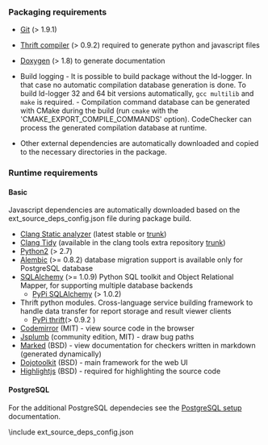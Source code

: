 
### Packaging requirements
  *  [Git](https://git-scm.com/) (> 1.9.1)
  *  [Thrift compiler](https://thrift.apache.org/) (> 0.9.2) required to generate python and javascript files
  *  [Doxygen](http://www.stack.nl/~dimitri/doxygen/) (> 1.8) to generate documentation
  *  Build logging
    - It is possible to build package without the ld-logger. In that case no automatic compilation database generation is done. To build ld-logger 32 and 64 bit versions automatically, `gcc multilib` and `make` is required.
    - Compilation command database can be generated with CMake during the build (run `cmake` with the 'CMAKE_EXPORT_COMPILE_COMMANDS' option). CodeChecker can process the generated compilation database at runtime.

  * Other external dependencies are automatically downloaded and
    copied to the necessary directories in the package.

### Runtime requirements
#### Basic
Javascript dependencies are automatically downloaded based on the ext_source_deps_config.json file during package build.
  *  [Clang Static analyzer](http://clang-analyzer.llvm.org/) (latest stable or [trunk](http://clang.llvm.org/get_started.html))
  *  [Clang Tidy](http://clang.llvm.org/extra/clang-tidy/) (available in the clang tools extra repository [trunk](http://clang.llvm.org/get_started.html))
  *  [Python2](https://www.python.org/) (> 2.7)
  *  [Alembic](https://pypi.python.org/pypi/alembic) (>= 0.8.2) database migration support is available only for PostgreSQL database
  *  [SQLAlchemy](http://www.sqlalchemy.org/) (>= 1.0.9) Python SQL toolkit and Object Relational Mapper, for supporting multiple database backends
     - [PyPi SQLAlchemy](https://pypi.python.org/pypi/SQLAlchemy) (> 1.0.2)
  * Thrift python modules. Cross-language service building framework to handle data transfer for report storage and result viewer clients
     -  [PyPi thrift](https://pypi.python.org/pypi/thrift/0.9.2)(> 0.9.2 )
  * [Codemirror](https://codemirror.net/) (MIT) - view source code in the browser
  * [Jsplumb](https://jsplumbtoolkit.com/) (community edition, MIT) - draw bug paths
  * [Marked](https://github.com/chjj/marked) (BSD) - view documentation for checkers written in markdown (generated dynamically)
  * [Dojotoolkit](https://dojotoolkit.org/) (BSD) - main framework for the web UI
  * [Highlightjs](https://highlightjs.org/) (BSD) - required for highlighting the source code

#### PostgreSQL
For the additional PostgreSQL dependecies see the [PostgreSQL setup](postgresql_setup.md) documentation.

\include ext_source_deps_config.json
